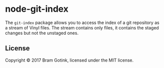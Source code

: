 # node-git-index

The `git-index` package allows you to access the index of a git repository as
a stream of Vinyl files. The stream contains only files, it contains the
staged changes but not the unstaged ones.

## License

Copyright &copy; 2017 Bram Gotink, licensed under the MIT license.
